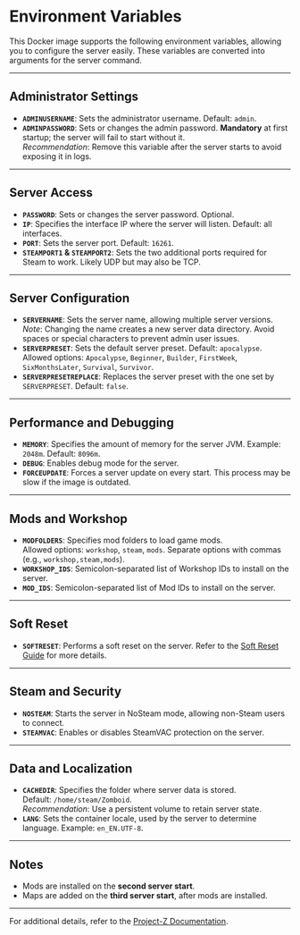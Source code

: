 # Environment Variables

This Docker image supports the following environment variables, allowing you to configure the server easily. These variables are converted into arguments for the server command.

---

## Administrator Settings
- **`ADMINUSERNAME`**: Sets the administrator username. Default: `admin`.
- **`ADMINPASSWORD`**: Sets or changes the admin password. **Mandatory** at first startup; the server will fail to start without it.  
  *Recommendation*: Remove this variable after the server starts to avoid exposing it in logs.

---

## Server Access
- **`PASSWORD`**: Sets or changes the server password. Optional.
- **`IP`**: Specifies the interface IP where the server will listen. Default: all interfaces.
- **`PORT`**: Sets the server port. Default: `16261`.
- **`STEAMPORT1` & `STEAMPORT2`**: Sets the two additional ports required for Steam to work. Likely UDP but may also be TCP.

---

## Server Configuration
- **`SERVERNAME`**: Sets the server name, allowing multiple server versions.  
  *Note*: Changing the name creates a new server data directory. Avoid spaces or special characters to prevent admin user issues.
- **`SERVERPRESET`**: Sets the default server preset. Default: `apocalypse`.  
  Allowed options: `Apocalypse`, `Beginner`, `Builder`, `FirstWeek`, `SixMonthsLater`, `Survival`, `Survivor`.
- **`SERVERPRESETREPLACE`**: Replaces the server preset with the one set by `SERVERPRESET`. Default: `false`.

---

## Performance and Debugging
- **`MEMORY`**: Specifies the amount of memory for the server JVM. Example: `2048m`. Default: `8096m`.
- **`DEBUG`**: Enables debug mode for the server.
- **`FORCEUPDATE`**: Forces a server update on every start. This process may be slow if the image is outdated.

---

## Mods and Workshop
- **`MODFOLDERS`**: Specifies mod folders to load game mods.  
  Allowed options: `workshop`, `steam`, `mods`. Separate options with commas (e.g., `workshop,steam,mods`).
- **`WORKSHOP_IDS`**: Semicolon-separated list of Workshop IDs to install on the server.
- **`MOD_IDS`**: Semicolon-separated list of Mod IDs to install on the server.

---

## Soft Reset
- **`SOFTRESET`**: Performs a soft reset on the server. Refer to the [Soft Reset Guide](soft-reset.md) for more details.

---

## Steam and Security
- **`NOSTEAM`**: Starts the server in NoSteam mode, allowing non-Steam users to connect.
- **`STEAMVAC`**: Enables or disables SteamVAC protection on the server.

---

## Data and Localization
- **`CACHEDIR`**: Specifies the folder where server data is stored.  
  Default: `/home/steam/Zomboid`.  
  *Recommendation*: Use a persistent volume to retain server state.
- **`LANG`**: Sets the container locale, used by the server to determine language. Example: `en_EN.UTF-8`.

---

## Notes
- Mods are installed on the **second server start**.
- Maps are added on the **third server start**, after mods are installed.

---

For additional details, refer to the [Project-Z Documentation](../README.md).